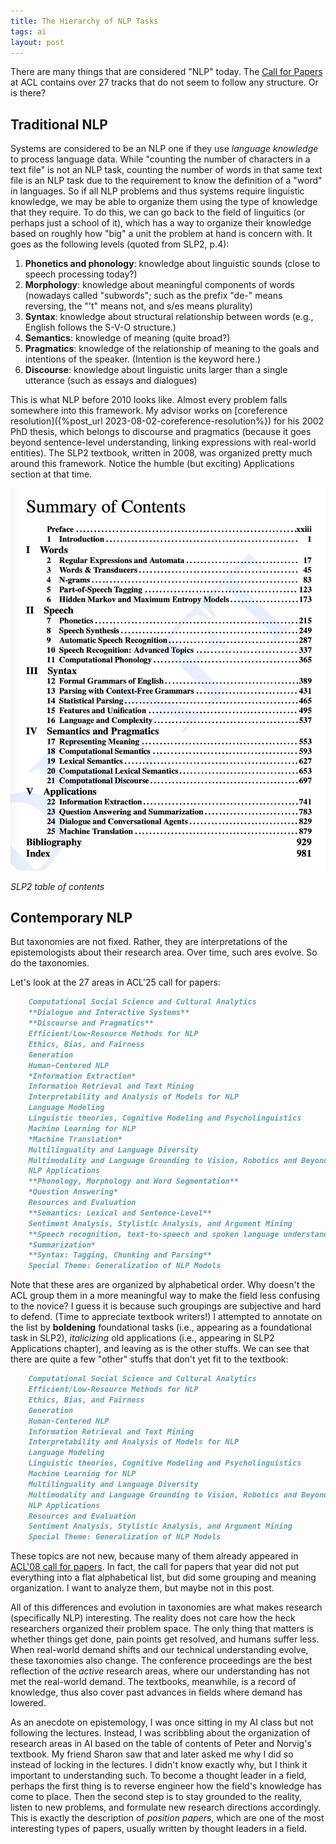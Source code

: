 ```yaml
---
title: The Hierarchy of NLP Tasks
tags: ai
layout: post
---
```


There are many things that are considered "NLP" today. The [Call for Papers](https://2025.aclweb.org/calls/main_conference_papers/) at ACL contains over 27 tracks that do not seem to follow any structure. Or is there?

## Traditional NLP

Systems are considered to be an NLP one if they use *language knowledge* to process language data. While "counting the number of characters in a text file" is not an NLP task, counting the number of words in that same text file is an NLP task due to the requirement to know the definition of a "word" in languages. So if all NLP problems and thus systems require linguistic knowledge, we may be able to organize them using the type of knowledge that they require. To do this, we can go back to the field of linguitics (or perhaps just a school of it), which has a way to organize their knowledge based on roughly how "big" a unit the problem at hand is concern with. It goes as the following levels (quoted from SLP2, p.4):
1. **Phonetics and phonology**: knowledge about linguistic sounds (close to speech processing today?)
2. **Morphology**: knowledge about meaningful components of words (nowadays called "subwords"; such as the prefix "de-" means reversing, the "'t" means not, and s/es means plurality)
3. **Syntax**: knowledge about structural relationship between words (e.g., English follows the S-V-O structure.)
4. **Semantics**: knowledge of meaning (quite broad?)
5. **Pragmatics**: knowledge of the relationship of meaning to the goals and intentions of the speaker. (Intention is the keyword here.)
6. **Discourse**: knowledge about linguistic units larger than a single utterance (such as essays and dialogues)

This is what NLP before 2010 looks like. Almost every problem falls somewhere into this framework. My advisor works on [coreference resolution]({%post_url 2023-08-02-coreference-resolution%}) for his 2002 PhD thesis, which belongs to discourse and pragmatics (because it goes beyond sentence-level understanding, linking expressions with real-world entities). The SLP2 textbook, written in 2008, was organized pretty much around this framework. Notice the humble (but exciting) Applications section at that time.

![](/assets/slp2-contents.png)

*SLP2 table of contents*

## Contemporary NLP

But taxonomies are not fixed. Rather, they are interpretations of the epistemologists about their research area. Over time, such ares evolve. So do the taxonomies.

Let's look at the 27 areas in ACL'25 call for papers:

```markdown
    Computational Social Science and Cultural Analytics
    **Dialogue and Interactive Systems**
    **Discourse and Pragmatics**
    Efficient/Low-Resource Methods for NLP
    Ethics, Bias, and Fairness
    Generation
    Human-Centered NLP
    *Information Extraction*
    Information Retrieval and Text Mining
    Interpretability and Analysis of Models for NLP
    Language Modeling
    Linguistic theories, Cognitive Modeling and Psycholinguistics
    Machine Learning for NLP
    *Machine Translation*
    Multilinguality and Language Diversity
    Multimodality and Language Grounding to Vision, Robotics and Beyond
    NLP Applications
    **Phonology, Morphology and Word Segmentation**
    *Question Answering*
    Resources and Evaluation
    **Semantics: Lexical and Sentence-Level**
    Sentiment Analysis, Stylistic Analysis, and Argument Mining
    **Speech recognition, text-to-speech and spoken language understanding**
    *Summarization*
    **Syntax: Tagging, Chunking and Parsing**
    Special Theme: Generalization of NLP Models
```

Note that these ares are organized by alphabetical order. Why doesn't the ACL group them in a more meaningful way to make the field less confusing to the novice? I guess it is because such groupings are subjective and hard to defend. (Time to appreciate textbook writers!) I attempted to annotate on the list by **boldening** foundational tasks (i.e., appearing as a foundational task in SLP2), *italicizing* old applications (i.e., appearing in SLP2 Applications chapter), and leaving as is the other stuffs. We can see that there are quite a few "other" stuffs that don't yet fit to the textbook:

```markdown
    Computational Social Science and Cultural Analytics
    Efficient/Low-Resource Methods for NLP
    Ethics, Bias, and Fairness
    Generation
    Human-Centered NLP
    Information Retrieval and Text Mining
    Interpretability and Analysis of Models for NLP
    Language Modeling
    Linguistic theories, Cognitive Modeling and Psycholinguistics
    Machine Learning for NLP
    Multilinguality and Language Diversity
    Multimodality and Language Grounding to Vision, Robotics and Beyond
    NLP Applications
    Resources and Evaluation
    Sentiment Analysis, Stylistic Analysis, and Argument Mining
    Special Theme: Generalization of NLP Models
```

These topics are not new, because many of them already appeared in [ACL'08 call for papers](https://aclweb.org/mirror/acl2008/cfp.html). In fact, the call for papers that year did not put everything into a flat alphabetical list, but did some grouping and meaning organization. I want to analyze them, but maybe not in this post.

All of this differences and evolution in taxonomies are what makes research (specifically NLP) interesting. The reality does not care how the heck researchers organized their problem space. The only thing that matters is whether things get done, pain points get resolved, and humans suffer less. When real-world demand shifts and our technical understanding evolve, these taxonomies also change. The conference proceedings are the best reflection of the *active* research areas, where our understanding has not met the real-world demand. The textbooks, meanwhile, is a record of knowledge, thus also cover past advances in fields where demand has lowered.

As an anecdote on epistemology, I was once sitting in my AI class but not following the lectures. Instead, I was scribbling about the organization of research areas in AI based on the table of contents of Peter and Norvig's textbook. My friend Sharon saw that and later asked me why I did so instead of locking in the lectures. I didn't know exactly why, but I think it important to understanding such. To become a thought leader in a field, perhaps the first thing is to reverse engineer how the field's knowledge has come to place. Then the second step is to stay grounded to the reality, listen to new problems, and formulate new research directions accordingly. This is exactly the description of *position papers*, which are one of the most interesting types of papers, usually written by thought leaders in a field.

<!---
It is helpful to understand the technical foundation of NLP. 

NLP is a class of *problems*, not solutions.

The famous text-processing models such as RNN, Transformers, HMM, Naive Bayes, etc. do not inherently belong to NLP. Rather, they are *machine learning* models that are suitable to deal with the sequential data in NLP. Here, it is worthy to highlight that NLP deals a lot with *discrete sequential* data. This is in contrast to computer vision (2D or 3D spatial data), automated planning (infinitely large graphs), trading (continuous sequential data), etc.

## So, what are the problems NLP concerns with?

Overall, my prof taught that NLP is to build programs that analyze, understand, and generate human language.

But we first need to talk about the *fundamental* NLP problems. They are organized by the strutural[^1] view of human language as follows:

(add the tracks in ACL)

1. Phonetics and Phonology: how words sound
2. Morphology: how parts of a word come together and create word meanings
3. Syntax: S-V agreement, syntactic parsing, tagging, chunking,
4. Semantics: meaning at lexical and sentence-level
5. Pragmatics: context
6. Discourse: meaning beyong one single utterance (sentence)

A mind-blowing fact: NLP for these layers are primarily concerned with disambiguation. That is very insightful. Human Languages are fundamentally ambigous. When it is not ambiguous, it is 

Another nice perspective: Not all systems that process language data is an NLP system. It has to use *linguistic knowledge* to complete the task. The `wc` has an NLP part of counting words, and the non-NLP part of counting characters and lines. 


But NLP is so attractive since the beginning due to its great applications. 

- Language Modeling (for generation)
- Machine Translation
- Summarization 
- Speech processing (INTERSPEECH is more popular): speech recognition, text-to-speech (TTS) and spoken language understanding.
- Sentiment classification: Feels like it is around discourse, but it is also pretty simple. 
- Information Extraction: Used to be very important during the early days of Google Search.
- Stylistic Analysis
- Argument Mining
- Dialogue and Interactive Systems
- DEI: Ethics, Bias, and Fairness; Low-Resource NLP

## Further notes

According to [Eric Robert](https://cs.stanford.edu/people/eroberts/courses/soco/projects/2004-05/nlp/overview_history.html), NLP started in the 1940s, after WWII. Then, people wanted to do machine translation and hope to do it automatically.

SLP2 Introduction section gives an excellent overview of the field, where I learn a lot while studying NLP. However, it was from the 2007 perspective, and the author never tells us when they will finish the Third Edition of the book. 

The view of NLP from AI: Just a way for an agent to interact with the word (hearing, reading, responding). The intelligence may come from somewhere else.

[^1]: Not entirely sure if I am using the term correctly. Read more at [Structural Linguistics](https://en.wikipedia.org/wiki/Structural_linguistics).
--->

